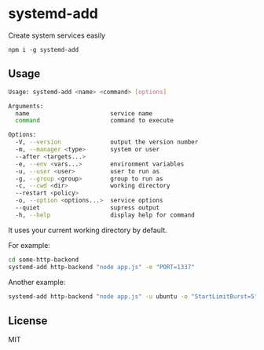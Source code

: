 # systemd-add

Create system services easily

```
npm i -g systemd-add
```

## Usage

```sh
Usage: systemd-add <name> <command> [options]

Arguments:
  name                       service name
  command                    command to execute

Options:
  -V, --version              output the version number
  -m, --manager <type>       system or user
  --after <targets...>
  -e, --env <vars...>        environment variables
  -u, --user <user>          user to run as
  -g, --group <group>        group to run as
  -c, --cwd <dir>            working directory
  --restart <policy>
  -o, --option <options...>  service options
  --quiet                    supress output
  -h, --help                 display help for command
```

It uses your current working directory by default.

For example:

```sh
cd some-http-backend
systemd-add http-backend "node app.js" -e "PORT=1337"
```

Another example:

```sh
systemd-add http-backend "node app.js" -u ubuntu -o "StartLimitBurst=5"
```

## License

MIT
